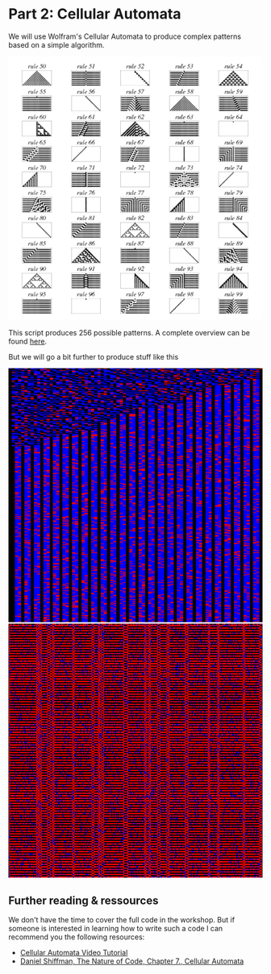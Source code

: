 # Part 2: Cellular Automata

We will use Wolfram's Cellular Automata to produce complex patterns based on a simple algorithm. 

![](../img/CArules1.gif)

This script produces 256 possible patterns. A complete overview can be found [here](http://mathworld.wolfram.com/ElementaryCellularAutomaton.html).

But we will go a bit further to produce stuff like this

![](../img/CAextended1.png)
![](../img/CAextended2.png)


## Further reading & ressources
We don't have the time to cover the full code in the workshop. But if someone is interested in learning how to write such a code I can recommend you the following resources: 

* [Cellular Automata Video Tutorial](https://www.youtube.com/watch?v=DKGodqDs9sA&list=PLRqwX-V7Uu6YrWXvEQFOGbCt6cX83Xunm)
* [Daniel Shiffman, The Nature of Code, Chapter 7., Cellular Automata](https://natureofcode.com/book/chapter-7-cellular-automata/)